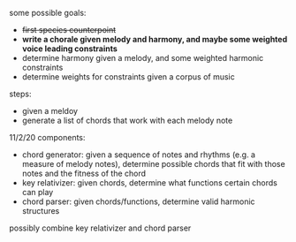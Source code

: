 some possible goals:
- ~~first species counterpoint~~
- **write a chorale given melody and harmony, and maybe some weighted voice leading constraints**
- determine harmony given a melody, and some weighted harmonic constraints
- determine weights for constraints given a corpus of music

steps:
- given a meldoy
- generate a list of chords that work with each melody note

11/2/20
components:
- chord generator: given a sequence of notes and rhythms (e.g. a measure of melody notes), determine possible chords that fit with those notes and the fitness of the chord
- key relativizer: given chords, determine what functions certain chords can play
- chord parser: given chords/functions, determine valid harmonic structures

possibly combine key relativizer and chord parser